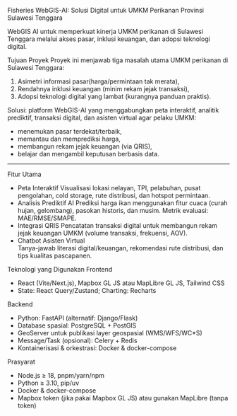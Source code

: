 Fisheries WebGIS-AI: Solusi Digital untuk UMKM Perikanan Provinsi Sulawesi Tenggara

WebGIS AI untuk memperkuat kinerja UMKM perikanan di Sulawesi Tenggara melalui akses pasar, inklusi keuangan, dan adopsi teknologi digital.

Tujuan Proyek
Proyek ini menjawab tiga masalah utama UMKM perikanan di Sulawesi Tenggara:
1) Asimetri informasi pasar(harga/permintaan tak merata),
2) Rendahnya inklusi keuangan (minim rekam jejak transaksi),
3) Adopsi teknologi digital yang lambat (kurangnya panduan praktis).

Solusi: platform WebGIS-AI yang menggabungkan peta interaktif, analitik prediktif, transaksi digital, dan asisten virtual agar pelaku UMKM:
- menemukan pasar terdekat/terbaik,
- memantau dan memprediksi harga,
- membangun rekam jejak keuangan (via QRIS),
- belajar dan mengambil keputusan berbasis data.

---

Fitur Utama
- Peta Interaktif 
  Visualisasi lokasi nelayan, TPI, pelabuhan, pusat pengolahan, cold storage, rute distribusi, dan hotspot permintaan.
- Analisis Prediktif AI 
  Prediksi harga ikan menggunakan fitur cuaca (curah hujan, gelombang), pasokan historis, dan musim. Metrik evaluasi: MAE/RMSE/SMAPE.
- Integrasi QRIS
  Pencatatan transaksi digital untuk membangun rekam jejak keuangan UMKM (volume transaksi, frekuensi, AOV).
- Chatbot Asisten Virtual  
  Tanya-jawab literasi digital/keuangan, rekomendasi rute distribusi, dan tips kualitas pascapanen.

Teknologi yang Digunakan
Frontend
- React (Vite/Next.js), Mapbox GL JS atau MapLibre GL JS, Tailwind CSS
- State: React Query/Zustand; Charting: Recharts

Backend
- Python: FastAPI (alternatif: Django/Flask)
- Database spasial: PostgreSQL + PostGIS
- GeoServer untuk publikasi layer geospasial (WMS/WFS/WC*S)
- Message/Task (opsional): Celery + Redis
- Kontainerisasi & orkestrasi: Docker & docker-compose

Prasyarat
- Node.js ≥ 18, pnpm/yarn/npm
- Python ≥ 3.10, pip/uv
- Docker & docker-compose
- Mapbox token (jika pakai Mapbox GL JS) atau gunakan MapLibre (tanpa token)
